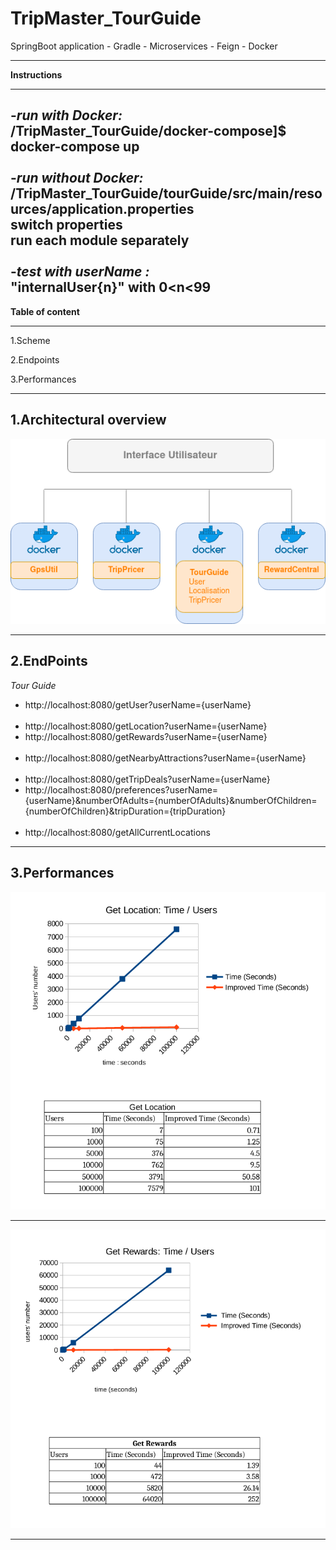 # TripMaster_TourGuide

SpringBoot application - Gradle - Microservices - Feign - Docker

---
**Instructions**

---
-<em>run with Docker:</em> <br>
/TripMaster_TourGuide/docker-compose]$ docker-compose up <br>
<br>
-<em>run without Docker:</em> <br>
/TripMaster_TourGuide/tourGuide/src/main/resources/application.properties<br>
switch properties<br>
run each module separately<br>
<br>
-<em>test with userName : </em><br>
"internalUser{n}"  with  0<n<99
---
**Table of content**

---
1.Scheme

2.Endpoints

3.Performances

---
**1.Architectural  overview**
---
![](annexes/microservicesScheme.png)

___
**2.EndPoints**
---
*Tour Guide*
- http://localhost:8080/getUser?userName={userName}
  <br>
  <br>
- http://localhost:8080/getLocation?userName={userName}
- http://localhost:8080/getRewards?userName={userName}
  <br>
  <br>
- http://localhost:8080/getNearbyAttractions?userName={userName}
  <br>
  <br>
- http://localhost:8080/getTripDeals?userName={userName}
- http://localhost:8080/preferences?userName={userName}&numberOfAdults={numberOfAdults}&numberOfChildren={numberOfChildren}&tripDuration={tripDuration}
  <br>
  <br>
- http://localhost:8080/getAllCurrentLocations

___
**3.Performances**
---
![](annexes/getLocationsPerformances.png)
___
![](annexes/getRewardPerformances.png)

___